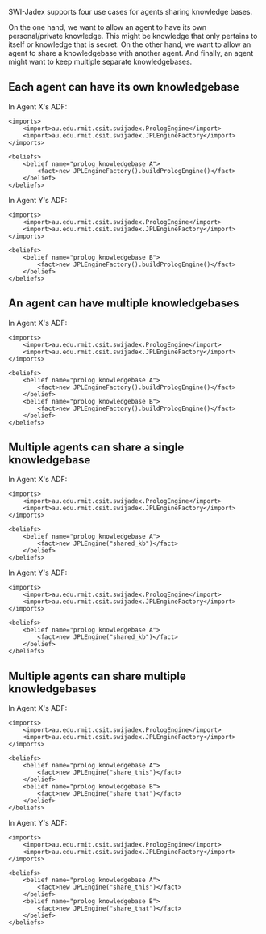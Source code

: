 SWI-Jadex supports four use cases for agents sharing knowledge bases.

On the one hand, we want to allow an agent to have its own personal/private knowledge. This might be knowledge that only pertains to itself or knowledge that is secret. On the other hand, we want to allow an agent to share a knowledgebase with another agent. And finally, an agent might want to keep multiple separate knowledgebases.

Each agent can have its own knowledgebase
-----------------------------------------

In Agent X's ADF:

    <imports>
        <import>au.edu.rmit.csit.swijadex.PrologEngine</import>
        <import>au.edu.rmit.csit.swijadex.JPLEngineFactory</import>
    </imports>

    <beliefs>
        <belief name="prolog knowledgebase A">
            <fact>new JPLEngineFactory().buildPrologEngine()</fact>
        </belief>
    </beliefs>

In Agent Y's ADF:

    <imports>
        <import>au.edu.rmit.csit.swijadex.PrologEngine</import>
        <import>au.edu.rmit.csit.swijadex.JPLEngineFactory</import>
    </imports>

    <beliefs>
        <belief name="prolog knowledgebase B">
            <fact>new JPLEngineFactory().buildPrologEngine()</fact>
        </belief>
    </beliefs>

An agent can have multiple knowledgebases
-----------------------------------------

In Agent X's ADF:

    <imports>
        <import>au.edu.rmit.csit.swijadex.PrologEngine</import>
        <import>au.edu.rmit.csit.swijadex.JPLEngineFactory</import>
    </imports>

    <beliefs>
        <belief name="prolog knowledgebase A">
            <fact>new JPLEngineFactory().buildPrologEngine()</fact>
        </belief>
        <belief name="prolog knowledgebase B">
            <fact>new JPLEngineFactory().buildPrologEngine()</fact>
        </belief>
    </beliefs>


Multiple agents can share a single knowledgebase
------------------------------------------------

In Agent X's ADF:

    <imports>
        <import>au.edu.rmit.csit.swijadex.PrologEngine</import>
        <import>au.edu.rmit.csit.swijadex.JPLEngineFactory</import>
    </imports>

    <beliefs>
        <belief name="prolog knowledgebase A">
            <fact>new JPLEngine("shared_kb")</fact>
        </belief>
    </beliefs>

In Agent Y's ADF:

    <imports>
        <import>au.edu.rmit.csit.swijadex.PrologEngine</import>
        <import>au.edu.rmit.csit.swijadex.JPLEngineFactory</import>
    </imports>

    <beliefs>
        <belief name="prolog knowledgebase A">
            <fact>new JPLEngine("shared_kb")</fact>
        </belief>
    </beliefs>


Multiple agents can share multiple knowledgebases
-------------------------------------------------

In Agent X's ADF:

    <imports>
        <import>au.edu.rmit.csit.swijadex.PrologEngine</import>
        <import>au.edu.rmit.csit.swijadex.JPLEngineFactory</import>
    </imports>

    <beliefs>
        <belief name="prolog knowledgebase A">
            <fact>new JPLEngine("share_this")</fact>
        </belief>
        <belief name="prolog knowledgebase B">
            <fact>new JPLEngine("share_that")</fact>
        </belief>
    </beliefs>

In Agent Y's ADF:

    <imports>
        <import>au.edu.rmit.csit.swijadex.PrologEngine</import>
        <import>au.edu.rmit.csit.swijadex.JPLEngineFactory</import>
    </imports>

    <beliefs>
        <belief name="prolog knowledgebase A">
            <fact>new JPLEngine("share_this")</fact>
        </belief>
        <belief name="prolog knowledgebase B">
            <fact>new JPLEngine("share_that")</fact>
        </belief>
    </beliefs>


